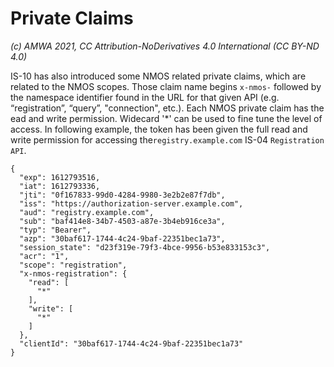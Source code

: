 
# Private Claims
_(c) AMWA 2021, CC Attribution-NoDerivatives 4.0 International (CC BY-ND 4.0)_

IS-10 has also introduced some NMOS related private claims, which are related to the NMOS scopes. Those claim name begins `x-nmos-` followed by the namespace identifier found in the URL for that given API (e.g. “registration”, “query”,  "connection", etc.). Each NMOS private claim has the ead and write permission.  Widecard '*' can be used to fine tune the level of access. In following example, the token has been given the full read and write permission for accessing the`registry.example.com` IS-04 `Registration API`.
```
{
  "exp": 1612793516,
  "iat": 1612793336,
  "jti": "0f167833-99d0-4284-9980-3e2b2e87f7db",
  "iss": "https://authorization-server.example.com",
  "aud": "registry.example.com",
  "sub": "baf414e8-34b7-4503-a87e-3b4eb916ce3a",
  "typ": "Bearer",
  "azp": "30baf617-1744-4c24-9baf-22351bec1a73",
  "session_state": "d23f319e-79f3-4bce-9956-b53e833153c3",
  "acr": "1",
  "scope": "registration",
  "x-nmos-registration": {
    "read": [
      "*"
    ],
    "write": [
      "*"
    ]
  },
  "clientId": "30baf617-1744-4c24-9baf-22351bec1a73"
}
```
<!--stackedit_data:
eyJoaXN0b3J5IjpbMTgxNzUwNTRdfQ==
-->